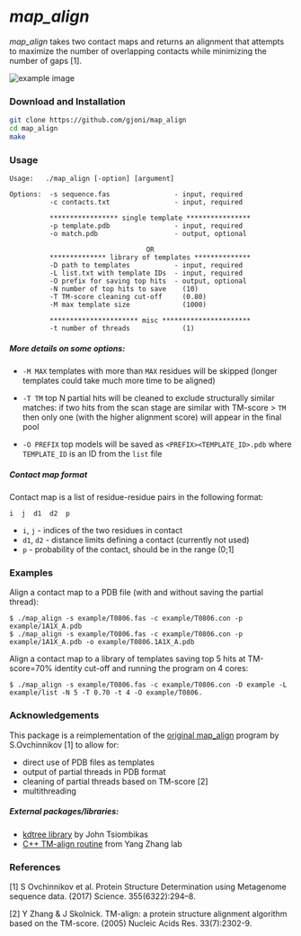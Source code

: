 # _map_align_

_map_align_ takes two contact maps and returns an alignment that attempts to maximize the number of overlapping contacts while minimizing the number of gaps [1].

![example image](https://raw.githubusercontent.com/sokrypton/map_align/master/map_align_fig.png)

### Download and Installation
```sh
git clone https://github.com/gjoni/map_align
cd map_align
make
```

### Usage

```
Usage:   ./map_align [-option] [argument]

Options:  -s sequence.fas                - input, required
          -c contacts.txt                - input, required

          ***************** single template ****************
          -p template.pdb                - input, required
          -o match.pdb                   - output, optional

                                  OR                        
          ************** library of templates **************
          -D path to templates           - input, required
          -L list.txt with template IDs  - input, required
          -O prefix for saving top hits  - output, optional
          -N number of top hits to save    (10)
          -T TM-score cleaning cut-off     (0.80)
          -M max template size             (1000)

          ********************** misc **********************
          -t number of threads             (1)

```

##### More details on some options:

* `-M MAX` templates with more than `MAX` residues will be skipped 
 (longer templates could take much more time to be aligned)

* `-T TM` top N partial hits will be cleaned to exclude structurally similar matches: 
 if two hits from the scan stage are similar with TM-score > `TM` then only one 
 (with the higher alignment score) will appear in the final pool

* `-O PREFIX` top models will be saved as `<PREFIX><TEMPLATE_ID>.pdb` where `TEMPLATE_ID` is an ID from the `list` file

##### Contact map format

Contact map is a list of residue-residue pairs in the following format:

```
i  j  d1  d2  p
```

* `i`, `j` - indices of the two residues in contact
* `d1`, `d2` - distance limits defining a contact (currently not used)
* `p` - probability of the contact, should be in the range (0;1]

### Examples

Align a contact map to a PDB file (with and without saving the partial thread):
```
$ ./map_align -s example/T0806.fas -c example/T0806.con -p example/1A1X_A.pdb
$ ./map_align -s example/T0806.fas -c example/T0806.con -p example/1A1X_A.pdb -o example/T0806.1A1X_A.pdb
```

Align a contact map to a library of templates saving top 5 hits at TM-score=70% identity cut-off and running the program on 4 cores:
```
$ ./map_align -s example/T0806.fas -c example/T0806.con -D example -L example/list -N 5 -T 0.70 -t 4 -O example/T0806.
```


### Acknowledgements

This package is a reimplementation of the [original map_align](https://github.com/sokrypton/map_align) program by S.Ovchinnikov [1] to allow for:
 - direct use of PDB files as templates
 - output of partial threads in PDB format
 - cleaning of partial threads based on TM-score [2]
 - multithreading

##### External packages/libraries:
 - [kdtree library](https://github.com/jtsiomb/kdtree) by John Tsiombikas
 - [C++ TM-align routine](https://zhanglab.ccmb.med.umich.edu/TM-align) from Yang Zhang lab

### References

[1] S Ovchinnikov et al. Protein Structure Determination using Metagenome sequence data. (2017) Science. 355(6322):294–8.

[2] Y Zhang & J Skolnick. TM-align: a protein structure alignment algorithm based on the TM-score. (2005) Nucleic Acids Res. 33(7):2302-9.


